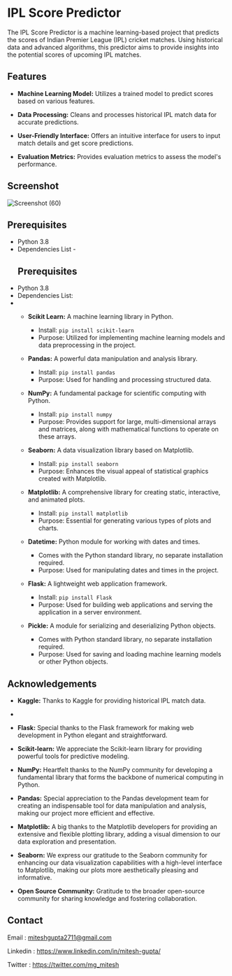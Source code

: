 
# IPL Score Predictor

The IPL Score Predictor is a machine learning-based project that predicts the scores of Indian Premier League (IPL) cricket matches. Using historical data and advanced algorithms, this predictor aims to provide insights into the potential scores of upcoming IPL matches.
## Features

- **Machine Learning Model:** Utilizes a trained model to predict scores based on various features.

- **Data Processing:** Cleans and processes historical IPL match data for accurate predictions.
- **User-Friendly Interface:** Offers an intuitive interface for users to input match details and get score predictions.
- **Evaluation Metrics:** Provides evaluation metrics to assess the model's performance.

## Screenshot

![Screenshot (60)](https://github.com/miteshgupta07/IPL-Score-Predictor/assets/111682782/70eedc83-7528-4cb7-8ae0-2ca4af57cb74)


## Prerequisites
- Python 3.8
- Dependencies List -
  ## Prerequisites
- Python 3.8
- Dependencies List:
- 
  - **Scikit Learn:** A machine learning library in Python.
    - Install: `pip install scikit-learn`
    - Purpose: Utilized for implementing machine learning models and data preprocessing in the project.

  - **Pandas:** A powerful data manipulation and analysis library.
    - Install: `pip install pandas`
    - Purpose: Used for handling and processing structured data.

  - **NumPy:** A fundamental package for scientific computing with Python.
    - Install: `pip install numpy`
    - Purpose: Provides support for large, multi-dimensional arrays and matrices, along with mathematical functions to operate on these arrays.

  - **Seaborn:** A data visualization library based on Matplotlib.
    - Install: `pip install seaborn`
    - Purpose: Enhances the visual appeal of statistical graphics created with Matplotlib.

  - **Matplotlib:** A comprehensive library for creating static, interactive, and animated plots.
    - Install: `pip install matplotlib`
    - Purpose: Essential for generating various types of plots and charts.
      
  - **Datetime:** Python module for working with dates and times.
    - Comes with the Python standard library, no separate installation required.
    - Purpose: Used for manipulating dates and times in the project.

  - **Flask:** A lightweight web application framework.
    - Install: `pip install Flask`
    - Purpose: Used for building web applications and serving the application in a server environment.

  - **Pickle:** A module for serializing and deserializing Python objects.
    - Comes with Python standard library, no separate installation required.
    - Purpose: Used for saving and loading machine learning models or other Python objects.

## Acknowledgements


- **Kaggle:** Thanks to Kaggle for providing historical IPL match data.
- 
- **Flask:** Special thanks to the Flask framework for making web development in Python elegant and straightforward.

- **Scikit-learn:** We appreciate the Scikit-learn library for providing powerful tools for predictive modeling.

- **NumPy:** Heartfelt thanks to the NumPy community for developing a fundamental library that forms the backbone of numerical computing in Python.

- **Pandas:** Special appreciation to the Pandas development team for creating an indispensable tool for data manipulation and analysis, making our project more efficient and effective.

- **Matplotlib:** A big thanks to the Matplotlib developers for providing an extensive and flexible plotting library, adding a visual dimension to our data exploration and presentation.

- **Seaborn:** We express our gratitude to the Seaborn community for enhancing our data visualization capabilities with a high-level interface to Matplotlib, making our plots more aesthetically pleasing and informative.

- **Open Source Community:** Gratitude to the broader open-source community for sharing knowledge and fostering collaboration.

## Contact
Email : miteshgupta2711@gmail.com

Linkedin : https://www.linkedin.com/in/mitesh-gupta/

Twitter : https://twitter.com/mg_mitesh
